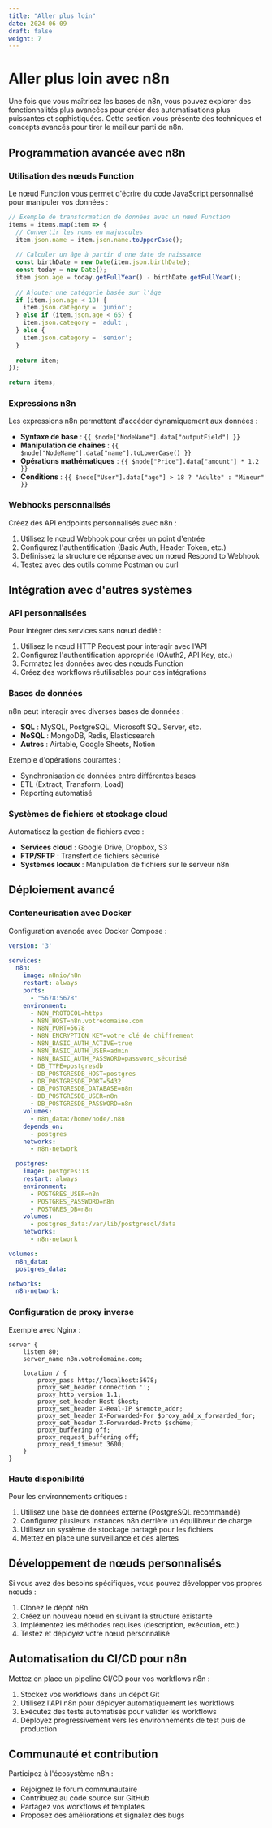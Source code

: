 ```yaml
---
title: "Aller plus loin"
date: 2024-06-09
draft: false
weight: 7
---
```


# Aller plus loin avec n8n

Une fois que vous maîtrisez les bases de n8n, vous pouvez explorer des fonctionnalités plus avancées pour créer des automatisations plus puissantes et sophistiquées. Cette section vous présente des techniques et concepts avancés pour tirer le meilleur parti de n8n.

## Programmation avancée avec n8n

### Utilisation des nœuds Function

Le nœud Function vous permet d'écrire du code JavaScript personnalisé pour manipuler vos données :

```javascript
// Exemple de transformation de données avec un nœud Function
items = items.map(item => {
  // Convertir les noms en majuscules
  item.json.name = item.json.name.toUpperCase();
  
  // Calculer un âge à partir d'une date de naissance
  const birthDate = new Date(item.json.birthDate);
  const today = new Date();
  item.json.age = today.getFullYear() - birthDate.getFullYear();
  
  // Ajouter une catégorie basée sur l'âge
  if (item.json.age < 18) {
    item.json.category = 'junior';
  } else if (item.json.age < 65) {
    item.json.category = 'adult';
  } else {
    item.json.category = 'senior';
  }
  
  return item;
});

return items;
```

### Expressions n8n

Les expressions n8n permettent d'accéder dynamiquement aux données :

- **Syntaxe de base** : `{{ $node["NodeName"].data["outputField"] }}`
- **Manipulation de chaînes** : `{{ $node["NodeName"].data["name"].toLowerCase() }}`
- **Opérations mathématiques** : `{{ $node["Price"].data["amount"] * 1.2 }}`
- **Conditions** : `{{ $node["User"].data["age"] > 18 ? "Adulte" : "Mineur" }}`

### Webhooks personnalisés

Créez des API endpoints personnalisés avec n8n :

1. Utilisez le nœud Webhook pour créer un point d'entrée
2. Configurez l'authentification (Basic Auth, Header Token, etc.)
3. Définissez la structure de réponse avec un nœud Respond to Webhook
4. Testez avec des outils comme Postman ou curl

## Intégration avec d'autres systèmes

### API personnalisées

Pour intégrer des services sans nœud dédié :

1. Utilisez le nœud HTTP Request pour interagir avec l'API
2. Configurez l'authentification appropriée (OAuth2, API Key, etc.)
3. Formatez les données avec des nœuds Function
4. Créez des workflows réutilisables pour ces intégrations

### Bases de données

n8n peut interagir avec diverses bases de données :

- **SQL** : MySQL, PostgreSQL, Microsoft SQL Server, etc.
- **NoSQL** : MongoDB, Redis, Elasticsearch
- **Autres** : Airtable, Google Sheets, Notion

Exemple d'opérations courantes :
- Synchronisation de données entre différentes bases
- ETL (Extract, Transform, Load)
- Reporting automatisé

### Systèmes de fichiers et stockage cloud

Automatisez la gestion de fichiers avec :

- **Services cloud** : Google Drive, Dropbox, S3
- **FTP/SFTP** : Transfert de fichiers sécurisé
- **Systèmes locaux** : Manipulation de fichiers sur le serveur n8n

## Déploiement avancé

### Conteneurisation avec Docker

Configuration avancée avec Docker Compose :

```yaml
version: '3'

services:
  n8n:
    image: n8nio/n8n
    restart: always
    ports:
      - "5678:5678"
    environment:
      - N8N_PROTOCOL=https
      - N8N_HOST=n8n.votredomaine.com
      - N8N_PORT=5678
      - N8N_ENCRYPTION_KEY=votre_clé_de_chiffrement
      - N8N_BASIC_AUTH_ACTIVE=true
      - N8N_BASIC_AUTH_USER=admin
      - N8N_BASIC_AUTH_PASSWORD=password_sécurisé
      - DB_TYPE=postgresdb
      - DB_POSTGRESDB_HOST=postgres
      - DB_POSTGRESDB_PORT=5432
      - DB_POSTGRESDB_DATABASE=n8n
      - DB_POSTGRESDB_USER=n8n
      - DB_POSTGRESDB_PASSWORD=n8n
    volumes:
      - n8n_data:/home/node/.n8n
    depends_on:
      - postgres
    networks:
      - n8n-network

  postgres:
    image: postgres:13
    restart: always
    environment:
      - POSTGRES_USER=n8n
      - POSTGRES_PASSWORD=n8n
      - POSTGRES_DB=n8n
    volumes:
      - postgres_data:/var/lib/postgresql/data
    networks:
      - n8n-network

volumes:
  n8n_data:
  postgres_data:

networks:
  n8n-network:
```

### Configuration de proxy inverse

Exemple avec Nginx :

```nginx
server {
    listen 80;
    server_name n8n.votredomaine.com;
    
    location / {
        proxy_pass http://localhost:5678;
        proxy_set_header Connection '';
        proxy_http_version 1.1;
        proxy_set_header Host $host;
        proxy_set_header X-Real-IP $remote_addr;
        proxy_set_header X-Forwarded-For $proxy_add_x_forwarded_for;
        proxy_set_header X-Forwarded-Proto $scheme;
        proxy_buffering off;
        proxy_request_buffering off;
        proxy_read_timeout 3600;
    }
}
```

### Haute disponibilité

Pour les environnements critiques :

1. Utilisez une base de données externe (PostgreSQL recommandé)
2. Configurez plusieurs instances n8n derrière un équilibreur de charge
3. Utilisez un système de stockage partagé pour les fichiers
4. Mettez en place une surveillance et des alertes

## Développement de nœuds personnalisés

Si vous avez des besoins spécifiques, vous pouvez développer vos propres nœuds :

1. Clonez le dépôt n8n
2. Créez un nouveau nœud en suivant la structure existante
3. Implémentez les méthodes requises (description, exécution, etc.)
4. Testez et déployez votre nœud personnalisé

## Automatisation du CI/CD pour n8n

Mettez en place un pipeline CI/CD pour vos workflows n8n :

1. Stockez vos workflows dans un dépôt Git
2. Utilisez l'API n8n pour déployer automatiquement les workflows
3. Exécutez des tests automatisés pour valider les workflows
4. Déployez progressivement vers les environnements de test puis de production

## Communauté et contribution

Participez à l'écosystème n8n :

- Rejoignez le forum communautaire
- Contribuez au code source sur GitHub
- Partagez vos workflows et templates
- Proposez des améliorations et signalez des bugs
